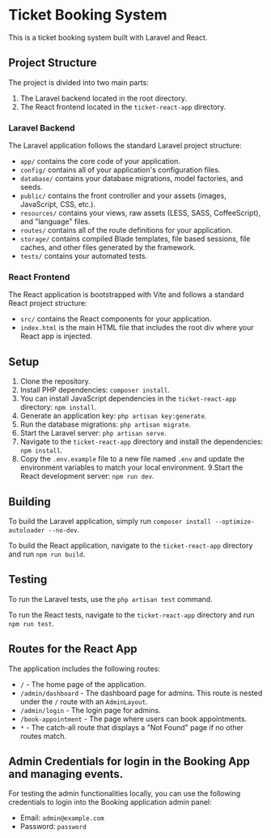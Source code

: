 # Ticket Booking System

This is a ticket booking system built with Laravel and React.

## Project Structure

The project is divided into two main parts:

1. The Laravel backend located in the root directory.
2. The React frontend located in the `ticket-react-app` directory.

### Laravel Backend

The Laravel application follows the standard Laravel project structure:

-   `app/` contains the core code of your application.
-   `config/` contains all of your application's configuration files.
-   `database/` contains your database migrations, model factories, and seeds.
-   `public/` contains the front controller and your assets (images, JavaScript, CSS, etc.).
-   `resources/` contains your views, raw assets (LESS, SASS, CoffeeScript), and "language" files.
-   `routes/` contains all of the route definitions for your application.
-   `storage/` contains compiled Blade templates, file based sessions, file caches, and other files generated by the framework.
-   `tests/` contains your automated tests.

### React Frontend

The React application is bootstrapped with Vite and follows a standard React project structure:

-   `src/` contains the React components for your application.
-   `index.html` is the main HTML file that includes the root div where your React app is injected.

## Setup

1. Clone the repository.
2. Install PHP dependencies: `composer install`.
3. You can install JavaScript dependencies in the `ticket-react-app` directory: `npm install`.
4. Generate an application key: `php artisan key:generate`.
5. Run the database migrations: `php artisan migrate`.
6. Start the Laravel server: `php artisan serve`.
7. Navigate to the `ticket-react-app` directory and install the dependencies:
   `npm install`.
8. Copy the `.env.example` file to a new file named `.env` and update the environment variables to match your local environment.
   9.Start the React development server: `npm run dev`.

## Building

To build the Laravel application, simply run `composer install --optimize-autoloader --no-dev`.

To build the React application, navigate to the `ticket-react-app` directory and run `npm run build`.

## Testing

To run the Laravel tests, use the `php artisan test` command.

To run the React tests, navigate to the `ticket-react-app` directory and run `npm run test`.

## Routes for the React App

The application includes the following routes:

-   `/` - The home page of the application.
-   `/admin/dashboard` - The dashboard page for admins. This route is nested under the `/` route with an `AdminLayout`.
-   `/admin/login` - The login page for admins.
-   `/book-appointment` - The page where users can book appointments.
-   `*` - The catch-all route that displays a "Not Found" page if no other routes match.

## Admin Credentials for login in the Booking App and managing events.

For testing the admin functionalities locally, you can use the following credentials to login into the Booking application admin panel:

-   Email: `admin@example.com`
-   Password: `password`
